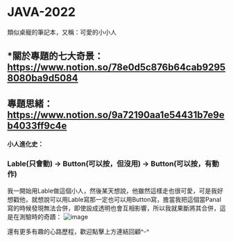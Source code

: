 # JAVA-2022
類似桌寵的筆記本，又稱：可愛的小小人

## *關於專題的七大奇景：https://www.notion.so/78e0d5c876b64cab92958080ba9d5084
## 專題思緒：https://www.notion.so/9a72190aa1e54431b7e9eb4033ff9c4e

#### 小人進化史：
### Lable(只會動) → Button(可以按，但沒用) → Button(可以按，有動作)

我一開始用Lable做這個小人，然後某天想說，他雖然這樣走也很可愛，可是我好想戳他，就想說可以用Lable寫那一定也可以用Button寫，擔當我把這個當Panal寫的時候發現無法合併，即使設成透明也會互相影響，所以我就果斷將其合併，這是在測驗時的奇蹟：
![image](https://user-images.githubusercontent.com/89111160/218020251-3c4e7ee3-959f-435b-88f4-3213836639ce.png)

還有更多有趣的心路歷程，歡迎點擊上方連結回顧^-^
